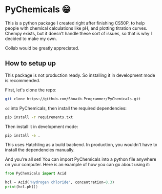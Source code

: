 # PyChemicals 😁

This is a python package I created right after finishing CS50P, to help people with chemical calculations like pH, and plotting titration curves. Chempy exists, but it doesn't
handle these sort of issues, so that is why I decided to make my own.

Collab would be greatly appreciated.

## How to setup up
This package is not production ready. So installing it in development mode is recommended.

First, let's clone the repo:
```bash
git clone https://github.com/Shoaib-Programmer/PyChemicals.git
```

`cd` into PyChemicals, then install the required dependencies:
```bash
pip install -r requirements.txt
```

Then install it in development mode:
```bash
pip install -e .
```

This uses Hatchling as a build backend. In production, you wouldn't have to install the dependencies manually.

And you're all set! You can import PyChemicals into a python file anywhere on your computer. Here is an example of how you can go about using it:
```python
from PyChemicals import Acid

hcl = Acid('Hydrogen chloride', concentration=0.3)
print(hcl.ph())
```

